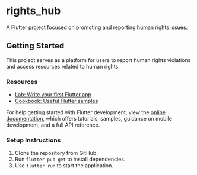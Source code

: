 # rights_hub

A Flutter project focused on promoting and reporting human rights issues.

## Getting Started

This project serves as a platform for users to report human rights violations and access resources related to human rights.

### Resources
- [Lab: Write your first Flutter app](https://docs.flutter.dev/get-started/codelab)
- [Cookbook: Useful Flutter samples](https://docs.flutter.dev/cookbook)

For help getting started with Flutter development, view the
[online documentation](https://docs.flutter.dev/), which offers tutorials,
samples, guidance on mobile development, and a full API reference.

### Setup Instructions
1. Clone the repository from GitHub.
2. Run `flutter pub get` to install dependencies.
3. Use `flutter run` to start the application.

